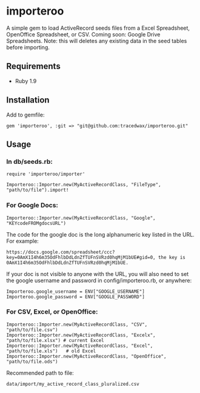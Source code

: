 # importeroo

A simple gem to load ActiveRecord seeds files from a Excel Spreadsheet, OpenOffice Spreadsheet, or CSV.
Coming soon: Google Drive Spreadsheets.
Note: this will deletes any existing data in the seed tables before importing.

## Requirements
  * Ruby 1.9

## Installation

Add to gemfile:

    gem 'importeroo', :git => "git@github.com:tracedwax/importeroo.git"

## Usage

### In db/seeds.rb:

    require 'importeroo/importer'

    Importeroo::Importer.new(MyActiveRecordClass, "FileType", "path/to/file").import!

### For Google Docs:

    Importeroo::Importer.new(MyActiveRecordClass, "Google", "KEYcodeFROMgdocsURL")

The code for the google doc is the long alphanumeric key listed in the URL.  For example:

	https://docs.google.com/spreadsheet/ccc?key=0AmX1I4h6m35OdFhlbDdLdnZfTUFnSVRzd0hqMjM1bUE#gid=0, the key is 0AmX1I4h6m35OdFhlbDdLdnZfTUFnSVRzd0hqMjM1bUE.

If your doc is not visible to anyone with the URL, you will also need to set the google username and password in config/importeroo.rb, or anywhere:

    Importeroo.google_username = ENV["GOOGLE_USERNAME"]
    Importeroo.google_password = ENV["GOOGLE_PASSWORD"]

### For CSV, Excel, or OpenOffice:

    Importeroo::Importer.new(MyActiveRecordClass, "CSV", "path/to/file.csv")
    Importeroo::Importer.new(MyActiveRecordClass, "Excelx", "path/to/file.xlsx") # current Excel
    Importeroo::Importer.new(MyActiveRecordClass, "Excel", "path/to/file.xls")   # old Excel
    Importeroo::Importer.new(MyActiveRecordClass, "OpenOffice", "path/to/file.ods")

Recommended path to file:

    data/import/my_active_record_class_pluralized.csv


